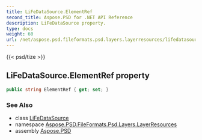 ```yaml
---
title: LiFeDataSource.ElementRef
second_title: Aspose.PSD for .NET API Reference
description: LiFeDataSource property. 
type: docs
weight: 60
url: /net/aspose.psd.fileformats.psd.layers.layerresources/lifedatasource/elementref/
---
```

{{< psd/tize >}}
## LiFeDataSource.ElementRef property

```csharp
public string ElementRef { get; set; }
```

### See Also

* class [LiFeDataSource](../)
* namespace [Aspose.PSD.FileFormats.Psd.Layers.LayerResources](../../lifedatasource/)
* assembly [Aspose.PSD](../../../)


